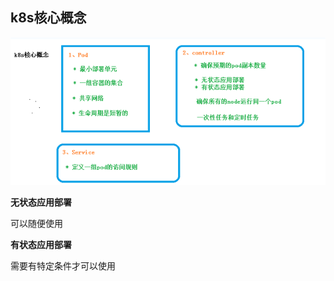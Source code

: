 ## k8s核心概念

![image-20210519140226038](k8s补充（结合教材）.assets/image-20210519140226038.png)

**无状态应用部署**

可以随便使用

**有状态应用部署**

需要有特定条件才可以使用


